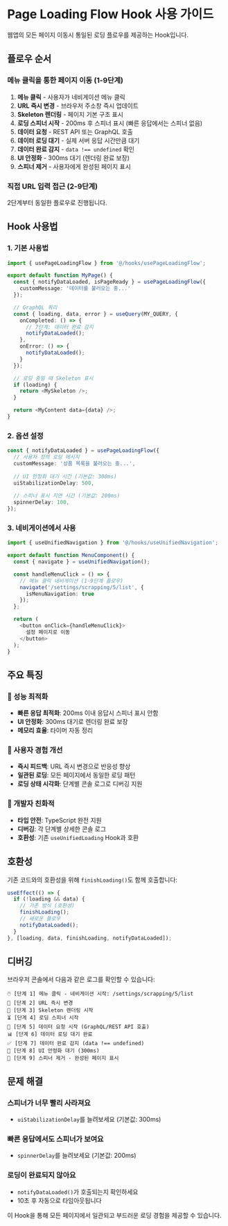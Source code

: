 # Page Loading Flow Hook 사용 가이드

웹앱의 모든 페이지 이동시 통일된 로딩 플로우를 제공하는 Hook입니다.

## 플로우 순서

### 메뉴 클릭을 통한 페이지 이동 (1-9단계)
1. **메뉴 클릭** - 사용자가 네비게이션 메뉴 클릭
2. **URL 즉시 변경** - 브라우저 주소창 즉시 업데이트  
3. **Skeleton 렌더링** - 페이지 기본 구조 표시
4. **로딩 스피너 시작** - 200ms 후 스피너 표시 (빠른 응답에서는 스피너 없음)
5. **데이터 요청** - REST API 또는 GraphQL 호출
6. **데이터 로딩 대기** - 실제 서버 응답 시간만큼 대기
7. **데이터 완료 감지** - `data !== undefined` 확인
8. **UI 안정화** - 300ms 대기 (렌더링 완료 보장)
9. **스피너 제거** - 사용자에게 완성된 페이지 표시

### 직접 URL 입력 접근 (2-9단계)  
2단계부터 동일한 플로우로 진행됩니다.

## Hook 사용법

### 1. 기본 사용법

```typescript
import { usePageLoadingFlow } from '@/hooks/usePageLoadingFlow';

export default function MyPage() {
  const { notifyDataLoaded, isPageReady } = usePageLoadingFlow({
    customMessage: '데이터를 불러오는 중...'
  });

  // GraphQL 쿼리
  const { loading, data, error } = useQuery(MY_QUERY, {
    onCompleted: () => {
      // 7단계: 데이터 완료 감지
      notifyDataLoaded();
    },
    onError: () => {
      notifyDataLoaded();
    }
  });

  // 로딩 중일 때 Skeleton 표시
  if (loading) {
    return <MySkeleton />;
  }

  return <MyContent data={data} />;
}
```

### 2. 옵션 설정

```typescript
const { notifyDataLoaded } = usePageLoadingFlow({
  // 사용자 정의 로딩 메시지
  customMessage: '상품 목록을 불러오는 중...',
  
  // UI 안정화 대기 시간 (기본값: 300ms)
  uiStabilizationDelay: 500,
  
  // 스피너 표시 지연 시간 (기본값: 200ms)  
  spinnerDelay: 100,
});
```

### 3. 네비게이션에서 사용

```typescript
import { useUnifiedNavigation } from '@/hooks/useUnifiedNavigation';

export default function MenuComponent() {
  const { navigate } = useUnifiedNavigation();

  const handleMenuClick = () => {
    // 메뉴 클릭 네비게이션 (1-9단계 플로우)
    navigate('/settings/scrapping/5/list', { 
      isMenuNavigation: true 
    });
  };

  return (
    <button onClick={handleMenuClick}>
      설정 페이지로 이동
    </button>
  );
}
```

## 주요 특징

### 🚀 성능 최적화
- **빠른 응답 최적화**: 200ms 이내 응답시 스피너 표시 안함
- **UI 안정화**: 300ms 대기로 렌더링 완료 보장
- **메모리 효율**: 타이머 자동 정리

### 🎯 사용자 경험 개선  
- **즉시 피드백**: URL 즉시 변경으로 반응성 향상
- **일관된 로딩**: 모든 페이지에서 동일한 로딩 패턴
- **로딩 상태 시각화**: 단계별 콘솔 로그로 디버깅 지원

### 🔧 개발자 친화적
- **타입 안전**: TypeScript 완전 지원
- **디버깅**: 각 단계별 상세한 콘솔 로그
- **호환성**: 기존 `useUnifiedLoading` Hook과 호환

## 호환성

기존 코드와의 호환성을 위해 `finishLoading()`도 함께 호출합니다:

```typescript
useEffect(() => {
  if (!loading && data) {
    // 기존 방식 (호환성)
    finishLoading();
    // 새로운 플로우
    notifyDataLoaded();
  }
}, [loading, data, finishLoading, notifyDataLoaded]);
```

## 디버깅

브라우저 콘솔에서 다음과 같은 로그를 확인할 수 있습니다:

```
🖱️ [단계 1] 메뉴 클릭 - 네비게이션 시작: /settings/scrapping/5/list
📍 [단계 2] URL 즉시 변경  
🎨 [단계 3] Skeleton 렌더링 시작
⏳ [단계 4] 로딩 스피너 시작
📡 [단계 5] 데이터 요청 시작 (GraphQL/REST API 호출)
📊 [단계 6] 데이터 로딩 대기 완료
✅ [단계 7] 데이터 완료 감지 (data !== undefined)
🎯 [단계 8] UI 안정화 대기 (300ms)
🎉 [단계 9] 스피너 제거 - 완성된 페이지 표시
```

## 문제 해결

### 스피너가 너무 빨리 사라져요
- `uiStabilizationDelay`를 늘려보세요 (기본값: 300ms)

### 빠른 응답에서도 스피너가 보여요  
- `spinnerDelay`를 늘려보세요 (기본값: 200ms)

### 로딩이 완료되지 않아요
- `notifyDataLoaded()`가 호출되는지 확인하세요
- 10초 후 자동으로 타임아웃됩니다

이 Hook을 통해 모든 페이지에서 일관되고 부드러운 로딩 경험을 제공할 수 있습니다.